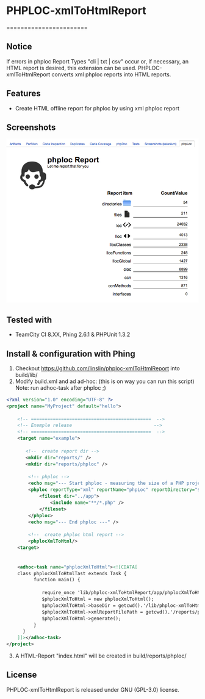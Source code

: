 # PHPLOC-xmlToHtmlReport
=======================

## Notice
If errors in phploc Report Types "cli | txt | csv" occur or, if necessary, an HTML report is desired, this extension can be used. 
PHPLOC-xmlToHtmlReport converts xml phploc reports into HTML reports.

## Features

- Create HTML offline report for phploc by using xml phploc report

## Screenshots

![ScreenShot](https://raw.githubusercontent.com/linslin/phploc-xmlToHtmlReport/master/art/screen1.png)

## Tested with

- TeamCity CI 8.XX, Phing 2.6.1 & PHPUnit 1.3.2

## Install & configuration with Phing

1. Checkout https://github.com/linslin/phploc-xmlToHtmlReport into build/lib/
2. Modify build.xml and ad ad-hoc: (this is on way you can run this script) Note: run adhoc-task after phploc ;)
```xml
<?xml version="1.0" encoding="UTF-8" ?>
<project name="MyProject" default="hello">

    <!-- ============================================  -->
    <!-- Exemple release                              -->
    <!-- ============================================  -->
    <target name="example">
    
       <!--  create report dir -->
       <mkdir dir="reports/" />
       <mkdir dir="reports/phploc" />
       
        <!-- phploc -->
        <echo msg="--- Start phploc - measuring the size of a PHP project. ---" />
        <phploc reportType="xml" reportName="phpLoc" reportDirectory="${phing.dir}/reports" countTests="true">
            <fileset dir="../app">
                <include name="**/*.php" />
            </fileset>
        </phploc>
        <echo msg="--- End phploc ---" />
    
        <!--  create phploc html report -->
        <phplocXmlToHtml/>
    <target> 
        

    <adhoc-task name="phplocXmlToHtml"><![CDATA[
    class phplocXmlToHtmlTast extends Task {
          function main() {
          
             require_once 'lib/phploc-xmlToHtmlReport/app/phplocXmlToHtml.php';
             $phplocXmlToHtml = new phplocXmlToHtml();
             $phplocXmlToHtml->baseDir = getcwd().'/lib/phploc-xmlToHtmlReport/app';
             $phplocXmlToHtml->xmlReportFilePath = getcwd().'/reports/phpLoc.xml';
             $phplocXmlToHtml->generate();
          }
      }
    ]]></adhoc-task>
</project> 
```

3. A HTML-Report "index.html" will be created in build/reports/phploc/

## License
PHPLOC-xmlToHtmlReport is released under GNU (GPL-3.0) license.